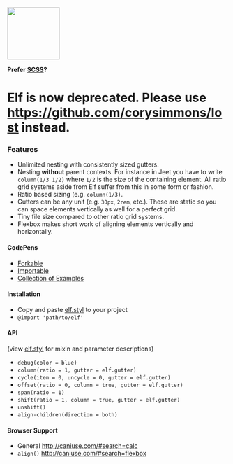 <img src="http://corysimmons.github.io/elf/img/elf.svg" height="120px">

**Prefer [SCSS](https://github.com/jakecleary/elf-scss)?**

# Elf is now deprecated. Please use https://github.com/corysimmons/lost instead.

### Features
- Unlimited nesting with consistently sized gutters.
- Nesting **without** parent contexts. For instance in Jeet you have to write `column(1/3 1/2)` where `1/2` is the size of the containing element. All ratio grid systems aside from Elf suffer from this in some form or fashion.
- Ratio based sizing (e.g. `column(1/3)`.
- Gutters can be any unit (e.g. `30px`, `2rem`, etc.). These are static so you can space elements vertically as well for a perfect grid.
- Tiny file size compared to other ratio grid systems.
- Flexbox makes short work of aligning elements vertically and horizontally.

#### CodePens
- [Forkable](http://codepen.io/corysimmons/pen/dPParo)
- [Importable](http://codepen.io/corysimmons/pen/qEEgvW)
- [Collection of Examples](http://codepen.io/collection/nLKJkX/)

#### Installation
- Copy and paste [elf.styl](elf.styl) to your project
- `@import 'path/to/elf'`

#### API

(view [elf.styl](elf.styl) for mixin and parameter descriptions)
- `debug(color = blue)`
- `column(ratio = 1, gutter = elf.gutter)`
- `cycle(item = 0, uncycle = 0, gutter = elf.gutter)`
- `offset(ratio = 0, column = true, gutter = elf.gutter)`
- `span(ratio = 1)`
- `shift(ratio = 1, column = true, gutter = elf.gutter)`
- `unshift()`
- `align-children(direction = both)`

#### Browser Support
- General http://caniuse.com/#search=calc
- `align()` http://caniuse.com/#search=flexbox
